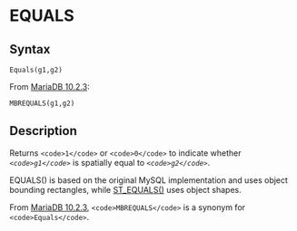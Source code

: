
# EQUALS

## Syntax


```
Equals(g1,g2)
```

From [MariaDB 10.2.3](../../../../../release-notes/mariadb-community-server/release-notes-mariadb-10-2-series/mariadb-1023-release-notes.md):


```
MBREQUALS(g1,g2)
```

## Description


Returns `<code>1</code>` or `<code>0</code>` to indicate whether *`<code>g1</code>`* is spatially equal to *`<code>g2</code>`*.


EQUALS() is based on the original MySQL implementation and uses object bounding rectangles, while [ST_EQUALS()](equals.md) uses object shapes.


From [MariaDB 10.2.3](../../../../../release-notes/mariadb-community-server/release-notes-mariadb-10-2-series/mariadb-1023-release-notes.md), `<code>MBREQUALS</code>` is a synonym for `<code>Equals</code>`.

